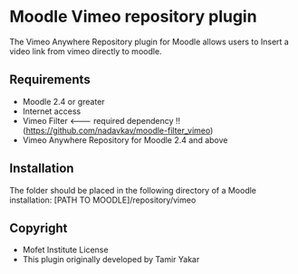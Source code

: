 # Moodle Vimeo repository plugin

The Vimeo Anywhere Repository plugin for Moodle allows users to Insert a video link from vimeo directly to moodle.

## Requirements
* Moodle 2.4 or greater
* Internet access
* Vimeo Filter <--- required dependency !! (https://github.com/nadavkav/moodle-filter_vimeo)
* Vimeo Anywhere Repository for Moodle 2.4 and above

## Installation
The folder should be placed in the following directory of a Moodle installation: [PATH TO MOODLE]/repository/vimeo

## Copyright
* Mofet Institute License
* This plugin originally developed by Tamir Yakar
